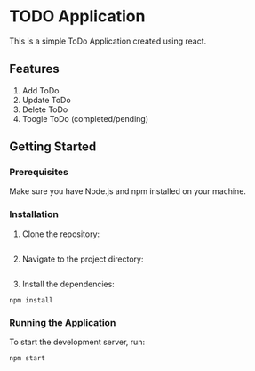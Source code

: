 # TODO Application
This is a simple ToDo Application created using react.

## Features
1) Add ToDo
2) Update ToDo
3) Delete ToDo
4) Toogle ToDo (completed/pending)

## Getting Started
### Prerequisites
Make sure you have Node.js and npm installed on your machine.
### Installation
1) Clone the repository:
```
```
2) Navigate to the project directory:
```
```
3) Install the dependencies:
```
npm install
```
### Running the Application
To start the development server, run:
```
npm start 
```